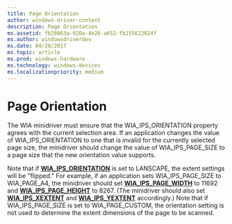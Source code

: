 ```yaml
---
title: Page Orientation
author: windows-driver-content
description: Page Orientation
ms.assetid: fb28863a-920a-4b26-a652-fb255622824f
ms.author: windowsdriverdev
ms.date: 04/20/2017
ms.topic: article
ms.prod: windows-hardware
ms.technology: windows-devices
ms.localizationpriority: medium
---
```


# Page Orientation


The WIA minidriver must ensure that the WIA\_IPS\_ORIENTATION property agrees with the current selection area. If an application changes the value of WIA\_IPS\_ORIENTATION to one that is invalid for the currently selected page size, the minidriver should change the value of WIA\_IPS\_PAGE\_SIZE to a page size that the new orientation value supports.

Note that if [**WIA\_IPS\_ORIENTATION**](https://msdn.microsoft.com/library/windows/hardware/ff552625) is set to LANSCAPE, the extent settings will be "flipped." For example, if an application sets WIA\_IPS\_PAGE\_SIZE to WIA\_PAGE\_A4, the minidriver should set [**WIA\_IPS\_PAGE\_WIDTH**](https://msdn.microsoft.com/library/windows/hardware/ff552636) to 11692 and [**WIA\_IPS\_PAGE\_HEIGHT**](https://msdn.microsoft.com/library/windows/hardware/ff552632) to 8267. (The minidriver should also set [**WIA\_IPS\_XEXTENT**](https://msdn.microsoft.com/library/windows/hardware/ff552661) and [**WIA\_IPS\_YEXTENT**](https://msdn.microsoft.com/library/windows/hardware/ff552669) accordingly.) Note that if WIA\_IPS\_PAGE\_SIZE is set to WIA\_PAGE\_CUSTOM, the orientation setting is not used to determine the extent dimensions of the page to be scanned.

 

 




